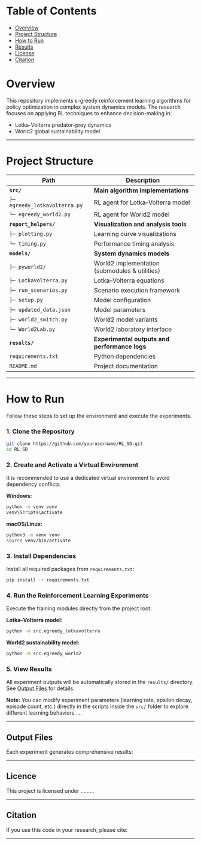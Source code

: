 # **Table of Contents**

- [Overview](#overview)
- [Project Structure](#project-structure)
- [How to Run](#how-to-run)
- [Results](#results)
- [License](#license)
- [Citation](#citation)


# **Overview**

This repository implements ε-greedy reinforcement learning algorithms for policy optimization in complex system dynamics models. The research focuses on applying RL techniques to enhance decision-making in:

- Lotka-Volterra predator-prey dynamics  
- World2 global sustainability model

---

# **Project Structure**

| Path | Description |
|------|-------------|
| **`src/`** | **Main algorithm implementations** |
| `├─ egreedy_lotkavolterra.py` | RL agent for Lotka–Volterra model |
| `└─ egreedy_world2.py` | RL agent for World2 model |
| **`report_helpers/`** | **Visualization and analysis tools** |
| `├─ plotting.py` | Learning curve visualizations |
| `└─ timing.py` | Performance timing analysis |
| **`models/`** | **System dynamics models** |
| `├─ pyworld2/` | World2 implementation (submodules & utilities) |
| `├─ LotkaVolterra.py` | Lotka–Volterra equations |
| `├─ run_scenarios.py` | Scenario execution framework |
| `├─ setup.py` | Model configuration |
| `├─ updated_data.json` | Model parameters |
| `├─ world2_switch.py` | World2 model variants |
| `└─ World2Lab.py` | World2 laboratory interface |
| **`results/`** | **Experimental outputs and performance logs** |
| `requirements.txt` | Python dependencies |
| `README.md` | Project documentation |

---

# **How to Run**

Follow these steps to set up the environment and execute the experiments.

### **1. Clone the Repository**
```bash
git clone https://github.com/yourusername/RL_SD.git
cd RL_SD
```

### **2. Create and Activate a Virtual Environment**
It is recommended to use a dedicated virtual environment to avoid dependency conflicts.

**Windows:**
```bash
python -m venv venv
venv\Scripts\activate
```

**macOS/Linux:**
```bash
python3 -m venv venv
source venv/bin/activate
```

### **3. Install Dependencies**
Install all required packages from `requirements.txt`:
```bash
pip install -r requirements.txt
```

### **4. Run the Reinforcement Learning Experiments**
Execute the training modules directly from the project root:

**Lotka–Volterra model:**
```bash
python -m src.egreedy_lotkavolterra
```

**World2 sustainability model:**
```bash
python -m src.egreedy_world2
```

### **5. View Results**
All experiment outputs will be automatically stored in the `results/` directory. See [Output Files](#output-files) for details.

**Note:** You can modify experiment parameters (learning rate, epsilon decay, episode count, etc.) directly in the scripts inside the `src/` folder to explore different learning behaviors.
...

---

## **Output Files**
Each experiment generates comprehensive results:

---

## **Licence**
This project is licensed under ......... 

---

## **Citation**
If you use this code in your research, please cite:

---

